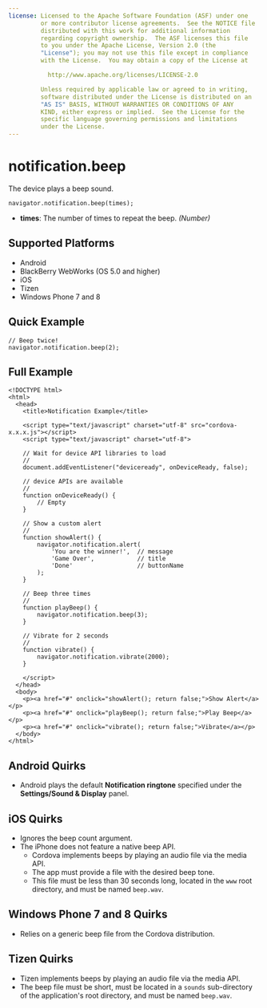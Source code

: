 ```yaml
---
license: Licensed to the Apache Software Foundation (ASF) under one
         or more contributor license agreements.  See the NOTICE file
         distributed with this work for additional information
         regarding copyright ownership.  The ASF licenses this file
         to you under the Apache License, Version 2.0 (the
         "License"); you may not use this file except in compliance
         with the License.  You may obtain a copy of the License at

           http://www.apache.org/licenses/LICENSE-2.0

         Unless required by applicable law or agreed to in writing,
         software distributed under the License is distributed on an
         "AS IS" BASIS, WITHOUT WARRANTIES OR CONDITIONS OF ANY
         KIND, either express or implied.  See the License for the
         specific language governing permissions and limitations
         under the License.
---
```


notification.beep
=================

The device plays a beep sound.

    navigator.notification.beep(times);

- __times__: The number of times to repeat the beep. _(Number)_

Supported Platforms
-------------------

- Android
- BlackBerry WebWorks (OS 5.0 and higher)
- iOS
- Tizen
- Windows Phone 7 and 8

Quick Example
-------------

    // Beep twice!
    navigator.notification.beep(2);

Full Example
------------

    <!DOCTYPE html>
    <html>
      <head>
        <title>Notification Example</title>

        <script type="text/javascript" charset="utf-8" src="cordova-x.x.x.js"></script>
        <script type="text/javascript" charset="utf-8">

        // Wait for device API libraries to load
        //
        document.addEventListener("deviceready", onDeviceReady, false);

        // device APIs are available
        //
        function onDeviceReady() {
            // Empty
        }

        // Show a custom alert
        //
        function showAlert() {
            navigator.notification.alert(
                'You are the winner!',  // message
                'Game Over',            // title
                'Done'                  // buttonName
            );
        }

        // Beep three times
        //
        function playBeep() {
            navigator.notification.beep(3);
        }

        // Vibrate for 2 seconds
        //
        function vibrate() {
            navigator.notification.vibrate(2000);
        }

        </script>
      </head>
      <body>
        <p><a href="#" onclick="showAlert(); return false;">Show Alert</a></p>
        <p><a href="#" onclick="playBeep(); return false;">Play Beep</a></p>
        <p><a href="#" onclick="vibrate(); return false;">Vibrate</a></p>
      </body>
    </html>

Android Quirks
--------------

- Android plays the default __Notification ringtone__ specified under the __Settings/Sound & Display__ panel.

iOS Quirks
-------------

- Ignores the beep count argument.
- The iPhone does not feature a native beep API.
  - Cordova implements beeps by playing an audio file via the media API.
  - The app must provide a file with the desired beep tone.
  - This file must be less than 30 seconds long, located in the `www` root directory, and must be named `beep.wav`.

Windows Phone 7 and 8 Quirks
-------------

- Relies on a generic beep file from the Cordova distribution.

Tizen Quirks
-------------

- Tizen implements beeps by playing an audio file via the media API.
- The beep file must be short, must be located in a `sounds` sub-directory of the application's root directory, and must be named `beep.wav`.

